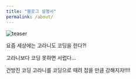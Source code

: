 ```yaml
---
title: "블로그 설명서"
permalink: /about/
---
```


![teaser](https://user-images.githubusercontent.com/65299607/110059340-60160b80-7da7-11eb-8c77-113e6883ccde.png)

요즘 세상에는 고라니도 코딩을 한다?!

고라니보다 코딩 못하면 서럽다...

건방진 코딩 고라니를 코딩으로 때려 잡을 만큼 강해지자!!!!

